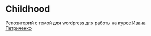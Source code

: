 # Childhood
Репозиторий с темой для wordpress для работы на [курсе Ивана Петриченко](https://www.udemy.com/course/cms-wordpress/)